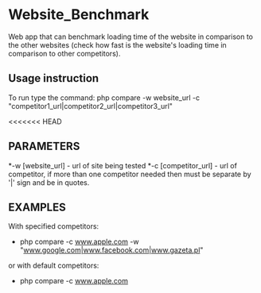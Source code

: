 # Website_Benchmark
Web app that can benchmark loading time of the website in comparison to the other
websites (check how fast is the website's loading time in comparison to other competitors).

## Usage instruction

To run type the command:
    php compare -w website_url -c "competitor1_url|competitor2_url|competitor3_url"

<<<<<<< HEAD
## PARAMETERS
*-w [website_url]    - url of site being tested
*-c [competitor_url] - url of competitor, if more than one competitor needed then must be separate by '|' sign and be in quotes.

## EXAMPLES

With specified competitors:
* php compare -c www.apple.com -w "www.google.com|www.facebook.com|www.gazeta.pl"

or with default competitors:
* php compare -c www.apple.com